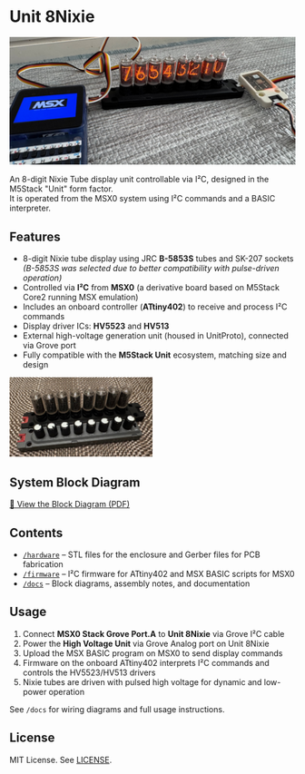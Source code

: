 # Unit 8Nixie

![Unit 8Nixie connected to MSX0 Stack](docs/photos/Unit_Nixie_MSX0.jpg)


An 8-digit Nixie Tube display unit controllable via I²C, designed in the M5Stack "Unit" form factor.  
It is operated from the MSX0 system using I²C commands and a BASIC interpreter.

## Features

- 8-digit Nixie tube display using JRC **B-5853S** tubes and SK-207 sockets  
  *(B-5853S was selected due to better compatibility with pulse-driven operation)*
- Controlled via **I²C** from **MSX0** (a derivative board based on M5Stack Core2 running MSX emulation)
- Includes an onboard controller (**ATtiny402**) to receive and process I²C commands
- Display driver ICs: **HV5523** and **HV513**
- External high-voltage generation unit (housed in UnitProto), connected via Grove port
- Fully compatible with the **M5Stack Unit** ecosystem, matching size and design
<img src="https://github.com/Ninune-wa/Unit-8Nixie/blob/main/docs/photos/Unit_Nixie_Encoder.jpg?raw=true" width="50%">

## System Block Diagram

[📄 View the Block Diagram (PDF)](https://github.com/Ninune-wa/Unit-8Nixie/blob/main/docs/Unit_8Nixie-BlockDiagram%20.pdf)

## Contents

- [`/hardware`](https://github.com/Ninune-wa/Unit-8Nixie/tree/main/hardware) – STL files for the enclosure and Gerber files for PCB fabrication
- [`/firmware`](https://github.com/Ninune-wa/Unit-8Nixie/tree/main/firmware) – I²C firmware for ATtiny402 and MSX BASIC scripts for MSX0
- [`/docs`](https://github.com/Ninune-wa/Unit-8Nixie/tree/main/docs) – Block diagrams, assembly notes, and documentation

## Usage

1. Connect **MSX0 Stack Grove Port.A** to **Unit 8Nixie** via Grove I²C cable
2. Power the **High Voltage Unit** via Grove Analog port on Unit 8Nixie
3. Upload the MSX BASIC program on MSX0 to send display commands
4. Firmware on the onboard ATtiny402 interprets I²C commands and controls the HV5523/HV513 drivers
5. Nixie tubes are driven with pulsed high voltage for dynamic and low-power operation

See `/docs` for wiring diagrams and full usage instructions.

## License

MIT License. See [LICENSE](./LICENSE).
